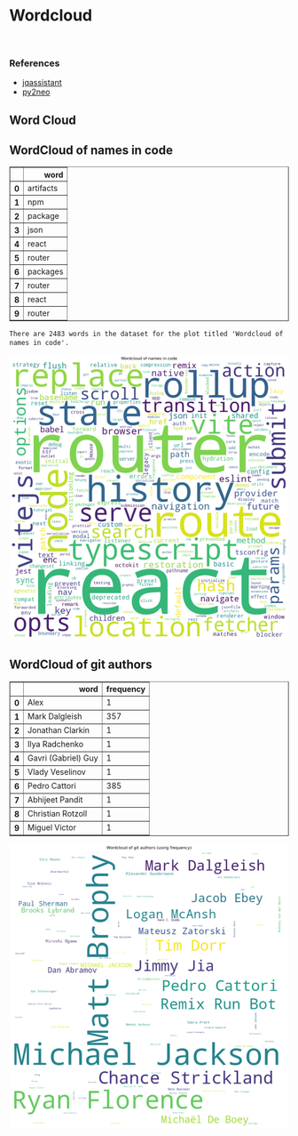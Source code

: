 # Wordcloud
<br>  

### References
- [jqassistant](https://jqassistant.org)
- [py2neo](https://py2neo.org/2021.1/)





## Word Cloud

## WordCloud of names in code




<div>
<table border="1" class="dataframe">
  <thead>
    <tr style="text-align: right;">
      <th></th>
      <th>word</th>
    </tr>
  </thead>
  <tbody>
    <tr>
      <th>0</th>
      <td>artifacts</td>
    </tr>
    <tr>
      <th>1</th>
      <td>npm</td>
    </tr>
    <tr>
      <th>2</th>
      <td>package</td>
    </tr>
    <tr>
      <th>3</th>
      <td>json</td>
    </tr>
    <tr>
      <th>4</th>
      <td>react</td>
    </tr>
    <tr>
      <th>5</th>
      <td>router</td>
    </tr>
    <tr>
      <th>6</th>
      <td>packages</td>
    </tr>
    <tr>
      <th>7</th>
      <td>router</td>
    </tr>
    <tr>
      <th>8</th>
      <td>react</td>
    </tr>
    <tr>
      <th>9</th>
      <td>router</td>
    </tr>
  </tbody>
</table>
</div>



    There are 2483 words in the dataset for the plot titled 'Wordcloud of names in code'.



    
![png](Wordcloud_files/Wordcloud_14_1.png)
    


## WordCloud of git authors




<div>
<table border="1" class="dataframe">
  <thead>
    <tr style="text-align: right;">
      <th></th>
      <th>word</th>
      <th>frequency</th>
    </tr>
  </thead>
  <tbody>
    <tr>
      <th>0</th>
      <td>Alex</td>
      <td>1</td>
    </tr>
    <tr>
      <th>1</th>
      <td>Mark Dalgleish</td>
      <td>357</td>
    </tr>
    <tr>
      <th>2</th>
      <td>Jonathan Clarkin</td>
      <td>1</td>
    </tr>
    <tr>
      <th>3</th>
      <td>Ilya Radchenko</td>
      <td>1</td>
    </tr>
    <tr>
      <th>4</th>
      <td>Gavri (Gabriel) Guy</td>
      <td>1</td>
    </tr>
    <tr>
      <th>5</th>
      <td>Vlady Veselinov</td>
      <td>1</td>
    </tr>
    <tr>
      <th>6</th>
      <td>Pedro Cattori</td>
      <td>385</td>
    </tr>
    <tr>
      <th>7</th>
      <td>Abhijeet Pandit</td>
      <td>1</td>
    </tr>
    <tr>
      <th>8</th>
      <td>Christian Rotzoll</td>
      <td>1</td>
    </tr>
    <tr>
      <th>9</th>
      <td>Miguel Victor</td>
      <td>1</td>
    </tr>
  </tbody>
</table>
</div>




    
![png](Wordcloud_files/Wordcloud_17_0.png)
    

